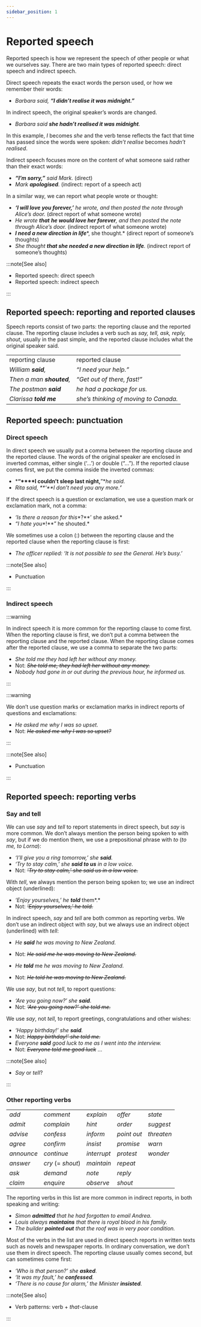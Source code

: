 ```yaml
---
sidebar_position: 1
---
```


# Reported speech

Reported speech is how we represent the speech of other people or what we ourselves say. There are two main types of reported speech: direct speech and indirect speech.

Direct speech repeats the exact words the person used, or how we remember their words:

- *Barbara said,* ***“I didn’t realise it was midnight.”***

In indirect speech, the original speaker’s words are changed.

- *Barbara said **she hadn’t realised it was midnight**.*

In this example, *I* becomes *she* and the verb tense reflects the fact that time has passed since the words were spoken: *didn’t realise* becomes *hadn’t realised*.

Indirect speech focuses more on the content of what someone said rather than their exact words:

- ***“I’m sorry,”*** *said Mark.* (direct)
- *Mark **apologised**.* (indirect: report of a speech act)

In a similar way, we can report what people wrote or thought:

- ***‘I will love you forever,’*** *he wrote, and then posted the note through Alice’s door.* (direct report of what someone wrote)
- *He wrote **that*** ***he would love her forever**, and then posted the note through Alice’s door.* (indirect report of what someone wrote)
- ***I need a new direction in life****, she thought.* (direct report of someone’s thoughts)
- *She thought **that she needed a new direction in life**.* (indirect report of someone’s thoughts)

:::note[See also]

- Reported speech: direct speech
- Reported speech: indirect speech

:::

## Reported speech: reporting and reported clauses

Speech reports consist of two parts: the reporting clause and the reported clause. The reporting clause includes a verb such as *say, tell, ask, reply, shout*, usually in the past simple, and the reported clause includes what the original speaker said.

<table><tbody><tr valign="top"><td>reporting clause</td><td>reported clause</td></tr><tr valign="top"><td><i>William </i><b><i>said</i></b><i>,</i></td><td><i>“I need your help.”</i></td></tr><tr valign="top"><td><i>Then a man </i><b><i>shouted</i></b><i>,</i></td><td><i>“Get out of there, fast!”</i></td></tr><tr valign="top"><td><i>The postman </i><b><i>said</i></b></td><td><i>he had a package for us.</i></td></tr><tr valign="top"><td><i>Clarissa </i><b><i>told</i></b><i> </i><b><i>me</i></b></td><td><i>she’s thinking of moving to Canada.</i></td></tr></tbody></table>

## Reported speech: punctuation

### Direct speech

In direct speech we usually put a comma between the reporting clause and the reported clause. The words of the original speaker are enclosed in inverted commas, either single (‘…’) or double (“…”). If the reported clause comes first, we put the comma inside the inverted commas:

- ***“****I couldn’t sleep last night,**”**he said.*
- *Rita said, **‘**I don’t need you any more.****’***

If the direct speech is a question or exclamation, we use a question mark or exclamation mark, not a comma:

- *‘Is there a reason for this**?**’ she asked.*
- *“I hate you**!**” he shouted.*

We sometimes use a colon (:) between the reporting clause and the reported clause when the reporting clause is first:

- *The officer replied: ‘It is not possible to see the General. He’s busy.’*

:::note[See also]

- Punctuation

:::

### Indirect speech

:::warning

In indirect speech it is more common for the reporting clause to come first. When the reporting clause is first, we don’t put a comma between the reporting clause and the reported clause. When the reporting clause comes after the reported clause, we use a comma to separate the two parts:

- *She told me they had left her without any money.*
- Not: *~~She told me, they had left her without any money.~~*
- *Nobody had gone in or out during the previous hour, he informed us.*

:::

:::warning

We don’t use question marks or exclamation marks in indirect reports of questions and exclamations:

- *He asked me why I was so upset.*
- Not: *~~He asked me why I was so upset?~~*

:::

:::note[See also]

- Punctuation

:::

## Reported speech: reporting verbs

### Say and tell

We can use *say* and *tell* to report statements in direct speech, but *say* is more common. We don’t always mention the person being spoken to with *say*, but if we do mention them, we use a prepositional phrase with *to* (*to me, to Lorna*):

- *‘I’ll give you a ring tomorrow,’ she **said**.*
- *‘Try to stay calm,’ she **said to us** in a low voice.*
- Not: *~~‘Try to stay calm,’ she said us in a low voice.~~*

With *tell*, we always mention the person being spoken to; we use an indirect object (underlined):

- *‘Enjoy yourselves,’ he* ***told*** them*.*
- Not: *~~‘Enjoy yourselves,’ he told.~~*

In indirect speech, *say* and *tell* are both common as reporting verbs. We don’t use an indirect object with *say*, but we always use an indirect object (underlined) with *tell*:

- *He **said** he was moving to New Zealand.*
- Not: *~~He said me he was moving to New Zealand.~~*

- *He* ***told*** me *he was moving to New Zealand.*
- Not: *~~He told he was moving to New Zealand.~~*

We use *say*, but not *tell*, to report questions:

- *‘Are you going now?’ she **said**.*
- Not: *~~‘Are you going now?’ she told me.~~*

We use *say*, not *tell*, to report greetings, congratulations and other wishes:

- *‘Happy birthday!’ she **said**.*
- Not: *~~Happy birthday!’ she told me.~~*
- *Everyone **said** good luck to me as I went into the interview.*
- Not: *~~Everyone told me good luck~~* …

:::note[See also]

- *Say* or *tell*?

:::

### Other reporting verbs

<table><tbody><tr valign="top"><td><i>add</i></td><td><i>comment</i></td><td><i>explain</i></td><td><i>offer</i></td><td><i>state</i></td></tr><tr valign="top"><td><i>admit</i></td><td><i>complain</i></td><td><i>hint</i></td><td><i>order</i></td><td><i>suggest</i></td></tr><tr valign="top"><td><i>advise</i></td><td><i>confess</i></td><td><i>inform</i></td><td><i>point out</i></td><td><i>threaten</i></td></tr><tr valign="top"><td><i>agree</i></td><td><i>confirm</i></td><td><i>insist</i></td><td><i>promise</i></td><td><i>warn</i></td></tr><tr valign="top"><td><i>announce</i></td><td><i>continue</i></td><td><i>interrupt</i></td><td><i>protest</i></td><td><i>wonder</i></td></tr><tr valign="top"><td><i>answer</i></td><td><i>cry</i> (= <i>shout</i>)</td><td><i>maintain</i></td><td><i>repeat</i></td><td><br/></td></tr><tr valign="top"><td><i>ask</i></td><td><i>demand</i></td><td><i>note</i></td><td><i>reply</i></td><td><br/></td></tr><tr valign="top"><td><i>claim</i></td><td><i>enquire</i></td><td><i>observe</i></td><td><i>shout</i></td><td><br/></td></tr></tbody></table>

The reporting verbs in this list are more common in indirect reports, in both speaking and writing:

- *Simon **admitted** that he had forgotten to email Andrea.*
- *Louis always **maintains** that there is royal blood in his family.*
- *The builder **pointed out** that the roof was in very poor condition.*

Most of the verbs in the list are used in direct speech reports in written texts such as novels and newspaper reports. In ordinary conversation, we don’t use them in direct speech. The reporting clause usually comes second, but can sometimes come first:

- *‘Who is that person?’ she **asked**.*
- *‘It was my fault,’ he **confessed**.*
- *‘There is no cause for alarm,’ the Minister **insisted**.*

:::note[See also]

- Verb patterns: verb + *that*\-clause

:::
